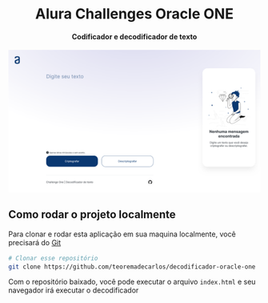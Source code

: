 <h1 align="center">Alura Challenges  Oracle ONE</h1>
<h4 align="center">Codificador e decodificador de texto</h4>

<div align="center">

![Prévia](assets/preview.png)

</div>

## Como rodar o projeto localmente

Para clonar e rodar esta aplicação em sua maquina localmente, você precisará do [Git](https://git-scm.com)

```bash
# Clonar esse repositório
git clone https://github.com/teoremadecarlos/decodificador-oracle-one
```

Com o repositório baixado, você pode executar o arquivo `index.html` e seu navegador irá executar o decodificador
